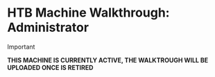# HTB Machine Walkthrough: Administrator

> [!IMPORTANT]  
> **THIS MACHINE IS CURRENTLY ACTIVE, THE WALKTROUGH WILL BE UPLOADED ONCE IS RETIRED**